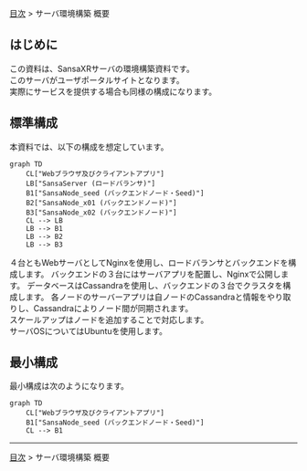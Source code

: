 [目次](../目次.md) > サーバ環境構築 概要

## はじめに
この資料は、SansaXRサーバの環境構築資料です。  
このサーバがユーザポータルサイトとなります。  
実際にサービスを提供する場合も同様の構成になります。  

## 標準構成
本資料では、以下の構成を想定しています。
```mermaid
graph TD
    CL["Webブラウザ及びクライアントアプリ"]
    LB["SansaServer (ロードバランサ)"]
    B1["SansaNode_seed (バックエンドノード・Seed)"]
    B2["SansaNode_x01 (バックエンドノード)"]
    B3["SansaNode_x02 (バックエンドノード)"]
    CL --> LB
    LB --> B1
    LB --> B2
    LB --> B3
```
４台ともWebサーバとしてNginxを使用し、ロードバランサとバックエンドを構成します。
バックエンドの３台にはサーバアプリを配置し、Nginxで公開します。
データベースはCassandraを使用し、バックエンドの３台でクラスタを構成します。
各ノードのサーバーアプリは自ノードのCassandraと情報をやり取りし、Cassandraによりノード間が同期されます。  
スケールアップはノードを追加することで対応します。  
サーバOSについてはUbuntuを使用します。

## 最小構成
最小構成は次のようになります。
```mermaid
graph TD
    CL["Webブラウザ及びクライアントアプリ"]
    B1["SansaNode_seed (バックエンドノード・Seed)"]
    CL --> B1
```

***
[目次](../目次.md) > サーバ環境構築 概要
